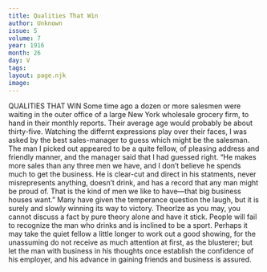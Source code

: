 ```yaml
---
title: Qualities That Win
author: Unknown
issue: 5
volume: 7
year: 1916
month: 26
day: V
tags:
layout: page.njk
image:
---
```

QUALITIES THAT WIN       Some time ago a dozen or more salesmen were waiting in the outer office of a large New York wholesale grocery firm, to hand in their monthly reports. Their average age would probably be about thirty-five. Watching the differnt expressions play over their faces, I was asked by the best sales-manager to guess which might be the salesman. The man I picked out appeared to be a quite fellow, of pleasing address and friendly manner, and the manager said that I had guessed right. “He makes more sales than any three men we have, and I don’t believe he spends much to get the business. He is clear-cut and direct in his statments, never misrepresents anything, doesn’t drink, and has a record that any man might be proud of. That is the kind of men we like to have—that big business houses want.”       Many have given the temperance question the laugh, but it is surely and slowly winning its way to victory. Theorlze as you may, you cannot discuss a fact by pure theory alone and have it stick. People will fail to recognize the man who drinks and is inclined to be a sport. Perhaps it may take the quiet fellow a little longer to work out a good showing, for the unassuming do not receive as much attention at first, as the blusterer; but let the man with business in his thoughts once establish the confidence of his employer, and his advance in gaining friends and business is assured.    
